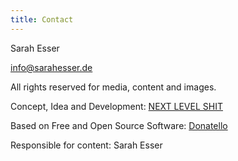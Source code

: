 ```yaml
---
title: Contact
---
```


Sarah Esser

info@sarahesser.de


All rights reserved for media, content and images.

Concept, Idea and Development: [NEXT LEVEL SHIT](///dailysh.it)

Based on Free and Open Source Software: [Donatello](///github.com/nextlevelshit/nls-gatsby-donatello)

Responsible for content: Sarah Esser
